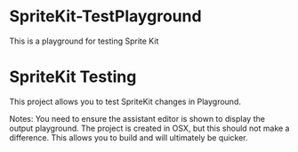 # SpriteKit-TestPlayground
This is a playground for testing Sprite Kit

# SpriteKit Testing
This project allows you to test SpriteKit changes in Playground. 

Notes:
You need to ensure the assistant editor is shown to display the output playground. 
The project is created in OSX, but this should not make a difference. This allows you to build and will ultimately be quicker.

